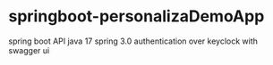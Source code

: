 # springboot-personalizaDemoApp
spring boot API java 17 spring 3.0 authentication over keyclock with swagger ui
